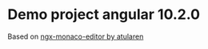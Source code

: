 # Demo project angular 10.2.0
Based on [ngx-monaco-editor by atularen](https://github.com/atularen/ngx-monaco-editor)


